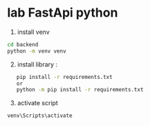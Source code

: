 # lab FastApi python 

1. install venv
```bash
cd backend
python -m venv venv
```
2. install library :
```bash
   pip install -r requirements.txt
   or
   python -m pip install -r requirements.txt
```

3. activate script 
```bash
venv\Scripts\activate
```